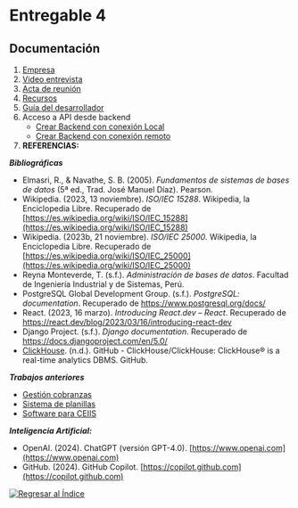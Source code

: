 # Entregable 4
## Documentación
1. [Empresa](../Empresa/Vircatex/Vircatex.md)
2. [Video entrevista](../Empresa/Vircatex/Entrevista.md)
3. [Acta de reunión](../Empresa/Vircatex/Acta%20de%20Reunión.pdf)
4. [Recursos]()
5. [Guía del desarrollador](./Informe/guia/desarrollador.md)
6. Acceso a API desde backend
   * [Crear Backend con conexión Local](./archivos/b-local.md)
   * [Crear Backend con conexión remoto](./archivos/b-render.md)
7. **REFERENCIAS:**

***Bibliográficas***
* Elmasri, R., & Navathe, S. B. (2005). *Fundamentos de sistemas de bases de datos* (5ª ed., Trad. José Manuel Díaz). Pearson.
* Wikipedia. (2023, 13 noviembre). *ISO/IEC 15288*. Wikipedia, la Enciclopedia Libre. Recuperado de [https://es.wikipedia.org/wiki/ISO/IEC_15288](https://es.wikipedia.org/wiki/ISO/IEC_15288)
* Wikipedia. (2023b, 21 noviembre). *ISO/IEC 25000*. Wikipedia, la Enciclopedia Libre. Recuperado de [https://es.wikipedia.org/wiki/ISO/IEC_25000](https://es.wikipedia.org/wiki/ISO/IEC_25000)
* Reyna Monteverde, T. (s.f.). *Administración de bases de datos*. Facultad de Ingeniería Industrial y de Sistemas, Perú.
* PostgreSQL Global Development Group. (s.f.). *PostgreSQL: documentation*. Recuperado de https://www.postgresql.org/docs/
* React. (2023, 16 marzo). *Introducing React.dev – React*. Recuperado de https://react.dev/blog/2023/03/16/introducing-react-dev
* Django Project. (s.f.). *Django documentation*. Recuperado de https://docs.djangoproject.com/en/5.0/
* [ClickHouse](https://github.com/ClickHouse/ClickHouse). (n.d.). GitHub - ClickHouse/ClickHouse: ClickHouse® is a real-time analytics DBMS. GitHub.

***Trabajos anteriores***
* [Gestión cobranzas](https://github.com/EdwinSotto12311/GRUPO1DBD)
* [Sistema de planillas](https://github.com/JordanLau21/DBD-Grupo2---23-2)
* [Software para CEIIS](https://github.com/Dafi-18/DBD-Grupo-3)

***Inteligencia Artificial:***

- OpenAI. (2024). ChatGPT (versión GPT-4.0). [https://www.openai.com](https://www.openai.com)
- GitHub. (2024). GitHub Copilot. [https://copilot.github.com](https://copilot.github.com)


[![Regresar al Índice](https://img.shields.io/badge/Regresar_al_Índice-Verde?style=for-the-badge&logoColor=white)](./entregable%204-indice.md)
